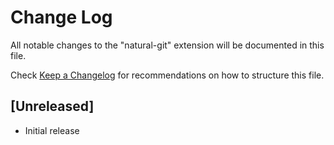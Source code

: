 # Change Log

All notable changes to the "natural-git" extension will be documented in this file.

Check [Keep a Changelog](http://keepachangelog.com/) for recommendations on how to structure this file.

## [Unreleased]

- Initial release